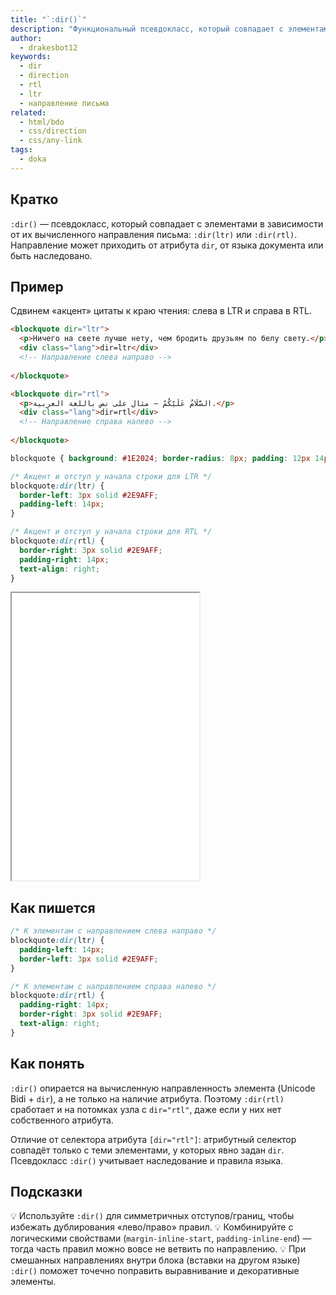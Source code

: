 ```yaml
---
title: "`:dir()`"
description: "Функциональный псевдокласс, который совпадает с элементами по их направлению письма: слева направо (`ltr`) или справа налево (`rtl`)."
author:
  - drakesbot12
keywords:
  - dir
  - direction
  - rtl
  - ltr
  - направление письма
related:
  - html/bdo
  - css/direction
  - css/any-link
tags:
  - doka
---
```


## Кратко

`:dir()` — псевдокласс, который совпадает с элементами в зависимости от их вычисленного направления письма: `:dir(ltr)` или `:dir(rtl)`. Направление может приходить от атрибута `dir`, от языка документа или быть наследовано.

## Пример

Сдвинем «акцент» цитаты к краю чтения: слева в LTR и справа в RTL.


```html
<blockquote dir="ltr">
  <p>Ничего на свете лучше нету, чем бродить друзьям по белу свету.</p>
  <div class="lang">dir=ltr</div>
  <!-- Направление слева направо -->
  
</blockquote>

<blockquote dir="rtl">
  <p>السَّلَامُ عَلَيْكُمْ — مثال على نص باللغة العربية.</p>
  <div class="lang">dir=rtl</div>
  <!-- Направление справа налево -->
  
</blockquote>
```

```css
blockquote { background: #1E2024; border-radius: 8px; padding: 12px 14px; }

/* Акцент и отступ у начала строки для LTR */
blockquote:dir(ltr) {
  border-left: 3px solid #2E9AFF;
  padding-left: 14px;
}

/* Акцент и отступ у начала строки для RTL */
blockquote:dir(rtl) {
  border-right: 3px solid #2E9AFF;
  padding-right: 14px;
  text-align: right;
}
```

<iframe title=":dir() — оформление для LTR и RTL" src="demos/basic/" height="460"></iframe>

## Как пишется

```css
/* К элементам с направлением слева направо */
blockquote:dir(ltr) {
  padding-left: 14px;
  border-left: 3px solid #2E9AFF;
}

/* К элементам с направлением справа налево */
blockquote:dir(rtl) {
  padding-right: 14px;
  border-right: 3px solid #2E9AFF;
  text-align: right;
}
```

## Как понять

`:dir()` опирается на вычисленную направленность элемента (Unicode Bidi + `dir`), а не только на наличие атрибута. Поэтому `:dir(rtl)` сработает и на потомках узла с `dir="rtl"`, даже если у них нет собственного атрибута.

Отличие от селектора атрибута `[dir="rtl"]`: атрибутный селектор совпадёт только с теми элементами, у которых явно задан `dir`. Псевдокласс `:dir()` учитывает наследование и правила языка.

## Подсказки

💡 Используйте `:dir()` для симметричных отступов/границ, чтобы избежать дублирования «лево/право» правил.
💡 Комбинируйте с логическими свойствами (`margin-inline-start`, `padding-inline-end`) — тогда часть правил можно вовсе не ветвить по направлению.
💡 При смешанных направлениях внутри блока (вставки на другом языке) `:dir()` поможет точечно поправить выравнивание и декоративные элементы.
